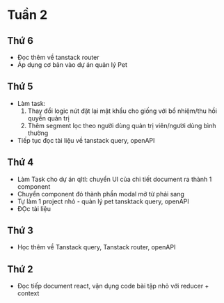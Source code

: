 # Tuần 2

## Thứ 6

- Đọc thêm về tanstack router
- Áp dụng cơ bản vào dự án quản lý Pet

## Thứ 5

- Làm task:
  1. Thay đổi logic nút đặt lại mật khẩu cho giống với bổ nhiệm/thu hồi quyền quản trị
  2. Thêm segment lọc theo người dùng quản trị viên/người dùng bình thường
- Tiếp tục đọc tài liệu về tanstack query, openAPI

## Thứ 4

- Làm Task cho dự án qltl: chuyển UI của chi tiết document ra thành 1 component
- Chuyển component đó thành phần modal mở từ phải sang
- Tự làm 1 project nhỏ - quản lý pet tansktack query, openAPI
- ĐỌc tài liệu

## Thứ 3

- Học thêm về Tanstack query, Tanstack router, openAPI

## Thứ 2

- Đọc tiếp document react, vận dụng code bài tập nhỏ với reducer + context
